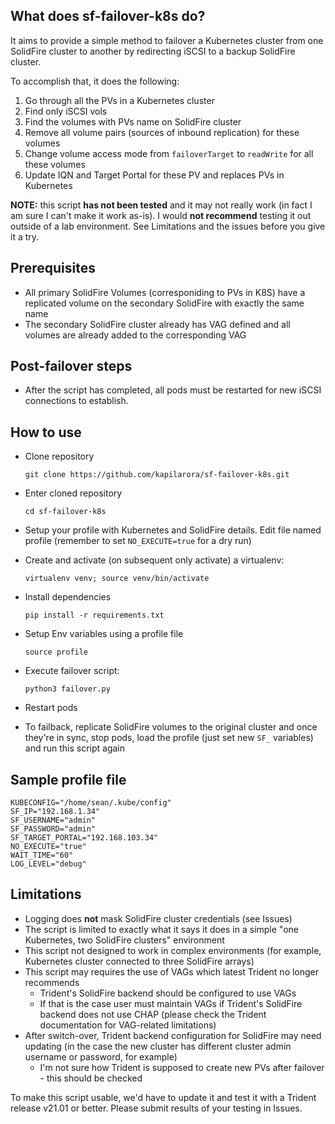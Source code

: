 ## What does sf-failover-k8s do?

It aims to provide a simple method to failover a Kubernetes cluster from one SolidFire cluster to another by redirecting iSCSI to a backup SolidFire cluster.

To accomplish that, it does the following:

1) Go through all the PVs in a Kubernetes cluster
2) Find only iSCSI vols
3) Find the volumes with PVs name on SolidFire cluster
4) Remove all volume pairs (sources of inbound replication) for these volumes
5) Change volume access mode from `failoverTarget` to `readWrite` for all these volumes
6) Update IQN and Target Portal for these PV and replaces PVs in Kubernetes

**NOTE:** this script **has not been tested** and it may not really work (in fact I am sure I can't make it work as-is). I would **not recommend** testing it out outside of a lab environment. See Limitations and the issues before you give it a try.

## Prerequisites

- All primary SolidFire Volumes (corresponiding to PVs in K8S) have a replicated volume on the secondary SolidFire with exactly the same name
- The secondary SolidFire cluster already has VAG defined and all volumes are already added to the corresponding VAG

## Post-failover steps

- After the script has completed, all pods must be restarted for new iSCSI connections to establish.

## How to use

- Clone repository

  `git clone https://github.com/kapilarora/sf-failover-k8s.git`

- Enter cloned repository
  
  `cd sf-failover-k8s`

- Setup your profile with Kubernetes and SolidFire details. Edit file named profile (remember to set `NO_EXECUTE=true` for a dry run)

- Create and activate (on subsequent only activate) a virtualenv:
  
  `virtualenv venv; source venv/bin/activate`

- Install dependencies

  `pip install -r requirements.txt`

- Setup Env variables using a profile file
  
  `source profile`

- Execute failover script:
 
  `python3 failover.py`

- Restart pods

- To failback, replicate SolidFire volumes to the original cluster and once they're in sync, stop pods, load the profile (just set new `SF_` variables) and run this script again

## Sample profile file

```raw
KUBECONFIG="/home/sean/.kube/config"
SF_IP="192.168.1.34"
SF_USERNAME="admin"
SF_PASSWORD="admin"
SF_TARGET_PORTAL="192.168.103.34"
NO_EXECUTE="true"
WAIT_TIME="60"
LOG_LEVEL="debug"
```

## Limitations

- Logging does **not** mask SolidFire cluster credentials (see Issues)
- The script is limited to exactly what it says it does in a simple "one Kubernetes, two SolidFire clusters" environment
- This script not designed to work in complex environments (for example, Kubernetes cluster connected to three SolidFire arrays)
- This script may requires the use of VAGs which latest Trident no longer recommends
  - Trident's SolidFire backend should be configured to use VAGs
  - If that is the case user must maintain VAGs if Trident's SolidFire backend does not use CHAP (please check the Trident documentation for VAG-related limitations)
- After switch-over, Trident backend configuration for SolidFire may need updating (in the case the new cluster has different cluster admin username or password, for example)
  - I'm not sure how Trident is supposed to create new PVs after failover - this should be checked

To make this script usable, we'd have to update it and test it with a Trident release v21.01 or better. Please submit results of your testing in Issues.
